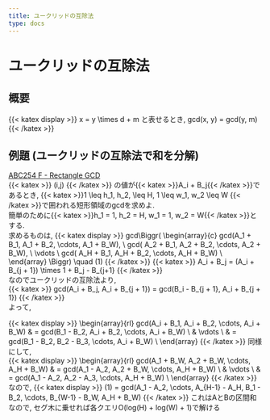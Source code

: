 ```yaml
---
title: ユークリッドの互除法
type: docs
---
```

# ユークリッドの互除法

## 概要
{{< katex display >}}
x = y \times d + m と表せるとき, gcd(x, y) = gcd(y, m)
{{< /katex >}}
## 例題 (ユークリッドの互除法で和を分解)
[ABC254 F - Rectangle GCD](https://atcoder.jp/contests/abc254/tasks/abc254_f)  
{{< katex >}} (i,j) {{< /katex >}} の値が{{< katex >}}A_i + B_j{{< /katex >}}であるとき,
{{< katex >}}1 \leq h_1, h_2, \leq H,  1 \leq w_1, w_2 \leq W {{< /katex >}}で囲われる短形領域のgcdを求めよ.  
簡単のために{{< katex >}}h_1 = 1, h_2 = H, w_1 = 1, w_2 = W{{< /katex >}}とする.  
求めるものは, 
{{< katex display >}}
gcd\Biggr(
\begin{array}{c}
gcd(A_1 + B_1, A_1 + B_2, \cdots, A_1 + B_W), \\ 
gcd( A_2 + B_1, A_2 + B_2, \cdots, A_2 + B_W), \\
\vdots \\
gcd( A_H + B_1, A_H + B_2, \cdots, A_H + B_W) \\
\end{array}
\Biggr) \quad (1)
{{< /katex >}}
{{< katex >}} A_i + B_j =  (A_i + B_{j + 1}) \times 1 + B_j - B_{j+1} {{< /katex >}}  
なのでユークリッドの互除法より,  
{{< katex >}} gcd(A_i + B_j, A_i + B_{j + 1}) = gcd(B_i - B_{j + 1}, A_i + B_{j + 1}) {{< /katex >}}  
よって, 

{{< katex display >}}
\begin{array}{rl}
gcd(A_i + B_1, A_i + B_2, \cdots, A_i + B_W) & = gcd(B_1 - B_2, A_i + B_2, \cdots, A_i + B_W) \\
& \vdots \\
& = gcd(B_1 - B_2, B_2 - B_3, \cdots, A_i + B_W) \\
\end{array}
{{< /katex >}}
同様にして,  
{{< katex display >}}
\begin{array}{rl}
gcd(A_1 + B_W, A_2 + B_W, \cdots, A_H + B_W) & = gcd(A_1 - A_2, A_2 + B_W, \cdots, A_H + B_W) \\
& \vdots \\
& = gcd(A_1 - A_2, A_2 - A_3, \cdots, A_H + B_W) \\
\end{array}
{{< /katex >}}
なので,
{{< katex display >}}
(1) = gcd(A_1 - A_2, \cdots, A_{H-1} - A_H, B_1 - B_2, \cdots, B_{W-1} - B_W, A_H + B_W)
{{< /katex >}}
これはAとBの区間和なので, セグ木に乗せれば各クエリO(log(H) + log(W) + 1)で解ける
